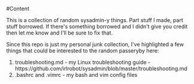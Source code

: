 #Content

This is a collection of random sysadmin-y things. Part stuff I made, part stuff borrowed.  If there's something borrowed and I didn't give you credit then let me know and I'll be sure to fix that.

Since this repo is just my personal junk collection, I've highlighted a few things that could be interested to the random passeryby here:
<ol>
<li>troubleshooting.md - my Linux troubleshooting guide - https://github.com/irlrobot/sysadmin/blob/master/troubleshooting.md</li>
<li>.bashrc and .vimrc - my bash and vim config files</li>
</ol>
